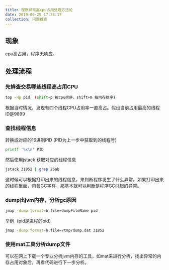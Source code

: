 ```yaml
---
title: 程序异常高cpu占用处理方法论
date: 2019-09-29 17:33:17
collection: 问题排查
---
```


## 现象

cpu高占用，程序无响应。

## 处理流程

### 先排查交易哪些线程高占用CPU

```sh
top -Hp pid  (shift+p 按cpu排序，shift+m 按内存排序)
```

根据当时情况，发现有四个线程CPU占用率一直高占。假设当前占用最高的线程ID是9899

### 查找线程信息

转换成对应的16进制PID (PID为上一步中获取到的线程号)

```sh
printf '%x\n' PID
```

然后使用jstack 获取对应的线程信息

```sh
jstack 31852 | grep 26ab
```

这时候可以根据打印出来的线程信息，来判断程序发生了什么异常。如果打印出来的线程里面，包含GC字样，那基本就可以判断是程序GC引起的异常。

### dump出jvm内存，分析gc原因

```sh
jmap -dump:format=b,file=dumpFileName pid
```

举例（pid是进程的pid）

```sh
jmap -dump:format=b,file=/tmp/dump.dat 31852
```

### 使用mat工具分析dump文件

可以在网上下载一个专业分析jvm内存的工具，如mat来进行分析，找出异常的内存占用对象后，再看代码进行下一步分析。